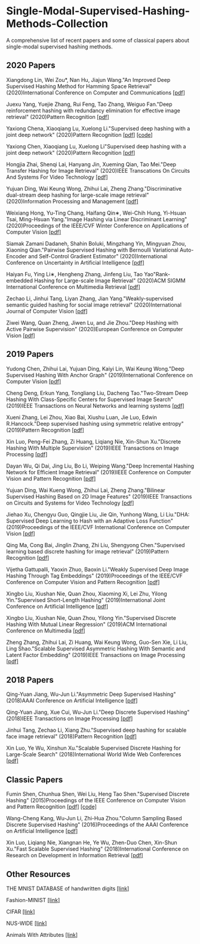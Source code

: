 # Single-Modal-Supervised-Hashing-Methods-Collection
A comprehensive list of recent papers and some of classical papers about single-modal supervised hashing methods.

## 2020 Papers
Xiangdong Lin, Wei Zou*, Nan Hu, Jiajun Wang."An Improved Deep Supervised Hashing Method for Hamming Space Retrieval" 
(2020)International Conference on Computer and Communications
[[pdf]](https://ieeexplore.ieee.org/abstract/document/9345161/)

Juexu Yang, Yuejie Zhang, Rui Feng, Tao Zhang, Weiguo Fan."Deep reinforcement hashing with redundancy elimination for effective image retrieval"
(2020)Pattern Recognition
[[pdf]](https://www.sciencedirect.com/science/article/abs/pii/S0031320319304170)

Yaxiong Chena, Xiaoqiang Lu, Xuelong Li."Supervised deep hashing with a joint deep network"
(2020)Pattern Recognition
[[pdf]](https://www.sciencedirect.com/science/article/abs/pii/S0031320320301710)
[[code]](https://github.com/fchollet/keras)

Yaxiong Chen, Xiaoqiang Lu, Xuelong Li"Supervised deep hashing with a joint deep network"
(2020)Pattern Recognition
[[pdf]](https://www.sciencedirect.com/science/article/abs/pii/S0031320320301710)

Hongjia Zhai, Shenqi Lai, Hanyang Jin, Xueming Qian, Tao Mei."Deep Transfer Hashing for Image Retrieval"
(2020)IEEE Transcations On Circuits And Systems For Video Technology
[[pdf]](https://ieeexplore.ieee.org/abstract/document/9082051)

Yujuan Ding, Wai Keung Wong, Zhihui Lai, Zheng Zhang."Discriminative dual-stream deep hashing for large-scale image retrieval"
(2020)Information Processing and Management
[[pdf]](https://www.sciencedirect.com/science/article/abs/pii/S0306457320307834)

Weixiang Hong, Yu-Ting Chang, Haifang Qin∗, Wei-Chih Hung, Yi-Hsuan Tsai, Ming-Hsuan Yang."Image Hashing via Linear Discriminant Learning"
(2020)Proceedings of the IEEE/CVF Winter Conference on Applications of Computer Vision
[[pdf]](https://openaccess.thecvf.com/content_WACV_2020/html/Hong_Image_Hashing_via_Linear_Discriminant_Learning_WACV_2020_paper.html)

Siamak Zamani Dadaneh, Shahin Boluki, Mingzhang Yin, Mingyuan Zhou, Xiaoning Qian."Pairwise Supervised Hashing with Bernoulli Variational Auto-Encoder and Self-Control Gradient Estimator"
(2020)International Conference on Uncertainty in Artificial Intelligence
[[pdf]](http://proceedings.mlr.press/v124/zamani-dadaneh20a.html)

Haiyan Fu, Ying Li∗, Hengheng Zhang, Jinfeng Liu, Tao Yao"Rank-embedded Hashing for Large-scale Image Retrieval"
(2020)ACM SIGMM International Conference on Multimedia Retrieval
[[pdf]](https://dl.acm.org/doi/abs/10.1145/3372278.3390716)

Zechao Li, Jinhui Tang, Liyan Zhang, Jian Yang."Weakly-supervised semantic guided hashing for social image retrieval"
(2020)International Journal of Computer Vision
[[pdf]](https://link.springer.com/article/10.1007%2Fs11263-020-01331-0)

Ziwei Wang, Quan Zheng, Jiwen Lu, and Jie Zhou."Deep Hashing with Active Pairwise Supervision"
(2020)European Conference on Computer Vision
[[pdf]](https://link.springer.com/chapter/10.1007/978-3-030-58529-7_31)


## 2019 Papers
Yudong Chen, Zhihui Lai, Yujuan Ding, Kaiyi Lin, Wai Keung Wong."Deep Supervised Hashing With Anchor Graph"
(2019)International Conference on Computer Vision
[[pdf]](https://openaccess.thecvf.com/content_ICCV_2019/html/Chen_Deep_Supervised_Hashing_With_Anchor_Graph_ICCV_2019_paper.html)

Cheng Deng, Erkun Yang, Tongliang Liu, Dacheng Tao."Two-Stream Deep Hashing With Class-Specific Centers for Supervised Image Search"
(2019)IEEE Transactions on Neural Networks and learning systems
[[pdf]](https://ieeexplore.ieee.org/abstract/document/8833511/authors#authors)

Xueni Zhang, Lei Zhou, Xiao Bai, Xiushu Luan, Jie Luo, Edwin R.Hancock."Deep supervised hashing using symmetric relative entropy"
(2019)Pattern Recognition
[[pdf]](https://www.sciencedirect.com/science/article/abs/pii/S0167865519302016)

Xin Luo, Peng-Fei Zhang, Zi Huang, Liqiang Nie, Xin-Shun Xu."Discrete Hashing With Multiple Supervision"
(2019)IEEE Transactions on Image Processing
[[pdf]](https://ieeexplore.ieee.org/abstract/document/8610117)

Dayan Wu, Qi Dai, Jing Liu, Bo Li, Weiping Wang."Deep Incremental Hashing Network for Efficient Image Retrieval"
(2019)IEEE Conference on Computer Vision and Pattern Recognition
[[pdf]](https://openaccess.thecvf.com/content_CVPR_2019/html/Wu_Deep_Incremental_Hashing_Network_for_Efficient_Image_Retrieval_CVPR_2019_paper.html)

Yujuan Ding, Wai Kueng Wong, Zhihui Lai, Zheng Zhang."Bilinear Supervised Hashing Based on 2D Image Features"
(2019)IEEE Transactions on Circuits and Systems for Video Technology
[[pdf]](https://ieeexplore.ieee.org/abstract/document/8604087)

Jiehao Xu, Chengyu Guo, Qingjie Liu, Jie Qin, Yunhong Wang, Li Liu."DHA: Supervised Deep Learning to Hash with an Adaptive Loss Function"
(2019)Proceedings of the IEEE/CVF International Conference on Computer Vision
[[pdf]](https://openaccess.thecvf.com/content_ICCVW_2019/html/CEFRL/Xu_DHA_Supervised_Deep_Learning_to_Hash_with_an_Adaptive_Loss_ICCVW_2019_paper.html)

Qing Ma, Cong Bai, Jinglin Zhang, Zhi Liu, Shengyong Chen."Supervised learning based discrete hashing for image retrieval"
(2019)Pattern Recognition
[[pdf]](https://www.sciencedirect.com/science/article/abs/pii/S003132031930130X)

Vijetha Gattupalli, Yaoxin Zhuo, Baoxin Li."Weakly Supervised Deep Image Hashing Through Tag Embeddings"
(2019)Proceedings of the IEEE/CVF Conference on Computer Vision and Pattern Recognition
[[pdf]](https://openaccess.thecvf.com/content_CVPR_2019/html/Gattupalli_Weakly_Supervised_Deep_Image_Hashing_Through_Tag_Embeddings_CVPR_2019_paper.html)

Xingbo Liu, Xiushan Nie, Quan Zhou, Xiaoming Xi, Lei Zhu, Yilong Yin."Supervised Short-Length Hashing"
(2019)International Joint Conference on Artificial Intelligence
[[pdf]](https://www.ijcai.org/proceedings/2019/420)

Xingbo Liu, Xiushan Nie, Quan Zhou, Yilong Yin."Supervised Discrete Hashing With Mutual Linear Regression"
(2019)ACM International Conference on Multimedia
[[pdf]](https://dl.acm.org/doi/abs/10.1145/3343031.3351091)

Zheng Zhang, Zhihui Lai, Zi Huang, Wai Keung Wong, Guo-Sen Xie, Li Liu, Ling Shao."Scalable Supervised Asymmetric Hashing With Semantic and Latent Factor Embedding"
(2019)IEEE Transactions on Image Processing
[[pdf]](https://ieeexplore.ieee.org/abstract/document/8709760)

## 2018 Papers
Qing-Yuan Jiang, Wu-Jun Li."Asymmetric Deep Supervised Hashing"
(2018)AAAI Conference on Artificial Intelligence
[[pdf]](https://ojs.aaai.org/index.php/AAAI/article/view/11814)

Qing-Yuan Jiang, Xue Cui, Wu-Jun Li."Deep Discrete Supervised Hashing"
(2018)IEEE Transactions on Image Processing
[[pdf]](https://ieeexplore.ieee.org/abstract/document/8432451)

Jinhui Tang, Zechao Li, Xiang Zhu."Supervised deep hashing for scalable face image retrieval"
(2018)Pattern Recognition
[[pdf]](https://www.sciencedirect.com/science/article/abs/pii/S0031320317301383)

Xin Luo, Ye Wu, Xinshun Xu."Scalable Supervised Discrete Hashing for Large-Scale Search"
(2018)International World Wide Web Conferences
[[pdf]](https://dl.acm.org/doi/abs/10.1145/3178876.3186072)

## Classic Papers
Fumin Shen, Chunhua Shen, Wei Liu, Heng Tao Shen."Supervised Discrete Hashing"
(2015)Proceedings of the IEEE Conference on Computer Vision and Pattern Recognition
[[pdf]](https://openaccess.thecvf.com/content_cvpr_2015/html/Shen_Supervised_Discrete_Hashing_2015_CVPR_paper.html)
[[code]](https://github.com/bd622/DiscretHashing)

Wang-Cheng Kang, Wu-Jun Li, Zhi-Hua Zhou."Column Sampling Based Discrete Supervised Hashing"
(2016)Proceedings of the AAAI Conference on Artificial Intelligence
[[pdf]](https://ojs.aaai.org/index.php/AAAI/article/view/10176)

Xin Luo, Liqiang Nie, Xiangnan He, Ye Wu, Zhen-Duo Chen, Xin-Shun Xu."Fast Scalable Supervised Hashing"
(2018)International Conference on Research on Development in Information Retrieval
[[pdf]](https://dl.acm.org/doi/abs/10.1145/3209978.3210035)

## Other Resources
THE MNIST DATABASE of handwritten digits 
[[link]](http://yann.lecun.com/exdb/mnist/)

Fashion-MINIST
[[link]](https://github.com/zalandoresearch/fashion-mnist)

CIFAR
[[link]](http://www.cs.toronto.edu/kriz/cifar.html)

NUS-WIDE
[[link]](http://lms.comp.nus.edu.sg/research/NUS-WIDE.htm)

Animals With Attributes
[[link]](https://cvml.ist.ac.at/AwA/)


